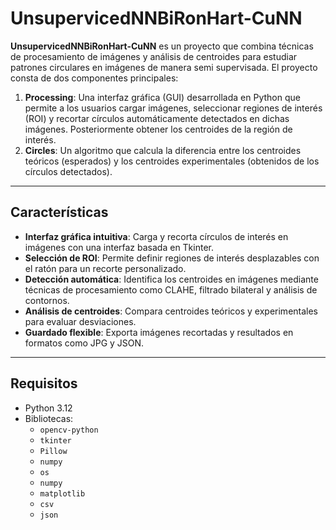 # UnsupervicedNNBiRonHart-CuNN

**UnsupervicedNNBiRonHart-CuNN** es un proyecto que combina técnicas de procesamiento de imágenes y análisis de centroides para estudiar patrones circulares en imágenes de manera semi supervisada. El proyecto consta de dos componentes principales:

1. **Processing**: Una interfaz gráfica (GUI) desarrollada en Python que permite a los usuarios cargar imágenes, seleccionar regiones de interés (ROI) y recortar círculos automáticamente detectados en dichas imágenes. Posteriormente obtener los centroides de la región de interés.
2. **Circles**: Un algoritmo que calcula la diferencia entre los centroides teóricos (esperados) y los centroides experimentales (obtenidos de los círculos detectados).

---

## Características
- **Interfaz gráfica intuitiva**: Carga y recorta círculos de interés en imágenes con una interfaz basada en Tkinter.
- **Selección de ROI**: Permite definir regiones de interés desplazables con el ratón para un recorte personalizado.
- **Detección automática**: Identifica los centroides en imágenes mediante técnicas de procesamiento como CLAHE, filtrado bilateral y análisis de contornos.
- **Análisis de centroides**: Compara centroides teóricos y experimentales para evaluar desviaciones.
- **Guardado flexible**: Exporta imágenes recortadas y resultados en formatos como JPG y JSON.

---

## Requisitos
- Python 3.12
- Bibliotecas:
  - `opencv-python` 
  - `tkinter`
  - `Pillow` 
  - `numpy`
  - `os`
  - `numpy`
  - `matplotlib`
  - `csv`
  - `json`


